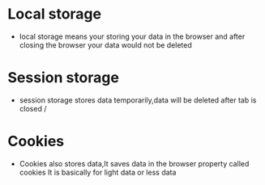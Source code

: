 # Local storage

- local storage means your storing your data in the browser and after closing the browser your data would not be deleted 

# Session storage
- session storage stores data temporarily,data will be deleted after tab is closed
/
# Cookies
- Cookies also stores data,It saves data in the browser property called cookies It is basically for light data or less data 